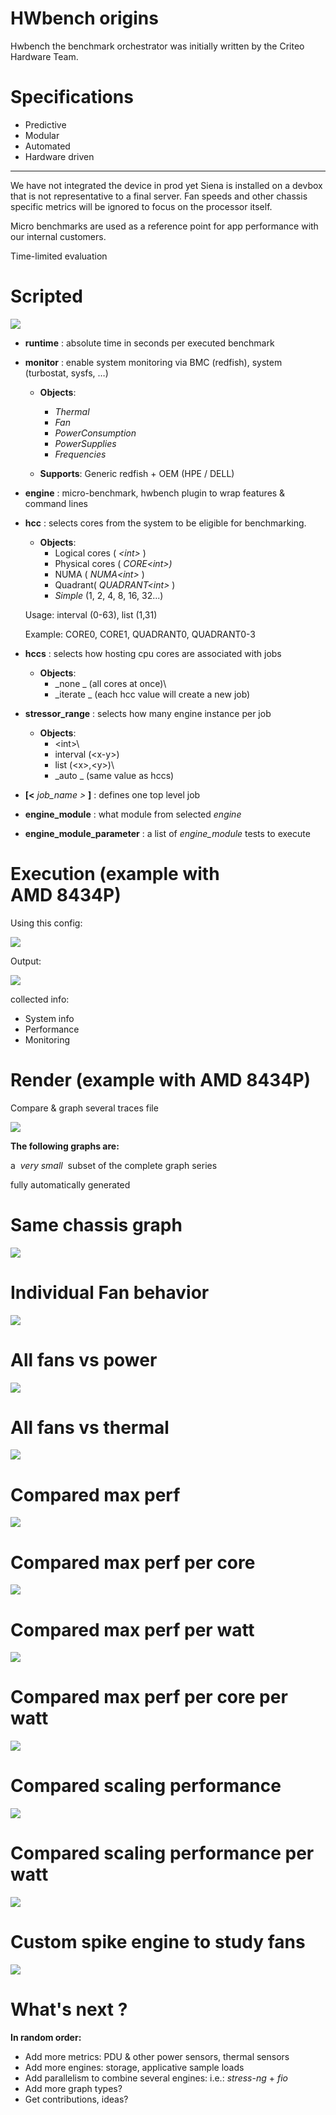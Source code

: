 # HWbench origins

Hwbench the benchmark orchestrator was  initially written by the Criteo Hardware Team.

# Specifications

- Predictive
- Modular
- Automated
- Hardware driven

---

We have not integrated the device in prod yet
Siena is installed on a devbox that is not representative to a final server. Fan speeds and other chassis specific metrics will be ignored to focus on the processor itself.

Micro benchmarks are used as a reference point for app performance with our internal customers.

Time-limited evaluation

# Scripted

![](img/Hwbench-intro4.png)




- __runtime__ : absolute time in seconds per executed benchmark

- __monitor__ : enable system monitoring via BMC \(redfish\)\, system \(turbostat\, sysfs\, …\)

    - __Objects__:
        - _Thermal_
        - _Fan_
        - _PowerConsumption_
        - _PowerSupplies_
        - _Frequencies_

    - __Supports__: Generic redfish \+ OEM \(HPE / DELL\)

- __engine__ : micro\-benchmark\, hwbench plugin to wrap features & command lines

- __hcc__ : selects cores from the system to be eligible for benchmarking\.

    - __Objects__:
      - Logical cores \( _\<int>_ \)
      - Physical cores \( _CORE\<int>\)_
      - NUMA \( _NUMA\<int>_ \)
      - Quadrant\( _QUADRANT\<int>_ \)
      - _Simple_  \(1\, 2\, 4\, 8\, 16\, 32\.\.\.\)

    Usage: interval \(0\-63\)\, list \(1\,31\)

    Example: CORE0\, CORE1\, QUADRANT0\, QUADRANT0\-3

- __hccs__ : selects how hosting cpu cores are associated with jobs

    - __Objects__:
      - _none _ \(all cores at once\)\
      - _iterate _ \(each hcc value will create a new job\)

- __stressor\_range__ : selects how many engine instance per job

    - __Objects__:
      - \<int>\
      - interval \(\<x\-y>\)
      - list \(\<x>\,\<y>\)\
      - _auto _ \(same value as hccs\)

- __\[<__  _job\_name_  _>_  __\]__ : defines one top level job

- __engine\_module__ : what module from selected  _engine_

- __engine\_module\_parameter__ : a list of  _engine\_module_  tests to execute

# Execution (example with AMD 8434P)

Using this config:

![](img/Hwbench-intro5.png)

Output:

![](img/Hwbench-intro6.png)


collected info:
* System info
* Performance
* Monitoring


# Render (example with AMD 8434P)

Compare & graph several traces file

![](img/Hwbench-intro10.png)

__The following graphs are:__

a  _very small_  subset of the complete graph serie​s

fully automatically generated

# Same chassis graph

![](img/Hwbench-intro12.png)

# Individual Fan behavior

![](img/Hwbench-intro13.png)

# All fans vs power

![](img/Hwbench-intro14.png)

# All fans vs thermal

![](img/Hwbench-intro15.png)

# Compared max perf

![](img/Hwbench-intro16.png)

# Compared max perf per core

![](img/Hwbench-intro17.png)

# Compared max perf per watt

![](img/Hwbench-intro18.png)

# Compared max perf per core per watt

![](img/Hwbench-intro19.png)

# Compared scaling performance

![](img/Hwbench-intro20.png)

# Compared scaling performance per watt

![](img/Hwbench-intro21.png)

# Custom spike engine to study fans

![](img/Hwbench-intro22.png)

# What's next ?

__In random order:__

- Add more metrics: PDU & other power sensors\, thermal sensors
- Add more engines: storage\, applicative sample loads
- Add parallelism to combine several engines: i\.e\.:  _stress\-ng_  \+  _fio_
- Add more graph types?
- Get contributions\, ideas?
